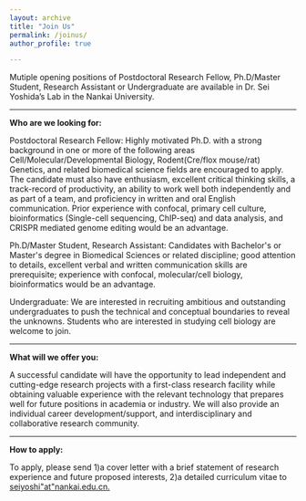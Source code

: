 ```yaml
---
layout: archive
title: "Join Us"
permalink: /joinus/
author_profile: true

---
```



Mutiple opening positions of Postdoctoral Research Fellow, Ph.D/Master Student, Research Assistant or Undergraduate are available in Dr. Sei Yoshida’s Lab in the Nankai University.

---

**Who are we looking for:**

Postdoctoral Research Fellow: Highly motivated Ph.D. with a strong background in one or more of the following areas Cell/Molecular/Developmental Biology, Rodent(Cre/flox mouse/rat) Genetics, and related biomedical science fields are encouraged to apply. 
The candidate must also have enthusiasm, excellent critical thinking skills, a track-record of productivity, an ability to work well both independently and as part of a team, and proficiency in written and oral English communication.
Prior experience with confocal, primary cell culture, bioinformatics (Single-cell sequencing, ChIP-seq) and data analysis, and CRISPR mediated genome editing would be an advantage.

Ph.D/Master Student, Research Assistant: Candidates with Bachelor's or Master's degree in Biomedical Sciences or related discipline; good attention to details, excellent verbal and written communication skills are prerequisite; experience with confocal, molecular/cell biology, bioinformatics would be an advantage.

Undergraduate: We are interested in recruiting ambitious and outstanding undergraduates to push the technical and conceptual boundaries to reveal the unknowns. Students who are interested in studying cell biology are welcome to join.

---

**What will we offer you:**

A successful candidate will have the opportunity to lead independent and cutting-edge research projects with a first-class research facility while obtaining valuable experience with the relevant technology that prepares well for future positions in academia or industry. 
We will also provide an individual career development/support, and interdisciplinary and collaborative research community.  

---

**How to apply:**

To apply, please send 1)a cover letter with a brief statement of research experience and future proposed interests, 2)a detailed curriculum vitae to [seiyoshi"at"nankai.edu.cn.](https://sei-lab-nankai.github.io/joinus/)


